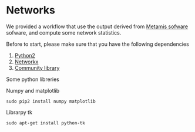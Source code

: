 # Networks
We provided a workflow that use the output derived from [Metamis sofware](https://www.ncbi.nlm.nih.gov/pubmed/27887570) sofware, and compute some network statistics. 

Before to start, please make sure that you have the following dependencies 
1. [ Python2  ](https://www.python.org/)
2. [Networkx](https://networkx.github.io/)
3. [Community library](https://github.com/taynaud/python-louvain/cd)

Some python libreries 

Numpy and matplotlib
```
sudo pip2 install numpy matplotlib
```
Librarpy tk 

```
sudo apt-get install python-tk
```

